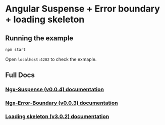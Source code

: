 # Angular Suspense + Error boundary + loading skeleton

## Running the example

```bash
npm start
```

Open `localhost:4202` to check the exmaple.

## Full Docs

### [Ngx-Suspense (v0.0.4) documentation](./projects/ngx-suspense/README.md)

### [Ngx-Error-Boundary (v0.0.3) documentation](./projects/ngx-error-boundary)

### [Loading skeleton (v3.0.2) documentation](./projects/loading-skeleton/README.md)
